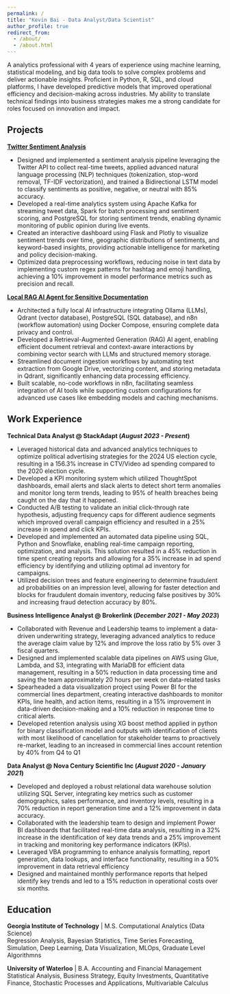 ```yaml
---
permalink: /
title: "Kevin Bai - Data Analyst/Data Scientist"
author_profile: true
redirect_from: 
  - /about/
  - /about.html
---
```


<div class="page-intro">
A analytics professional with 4 years of experience using machine learning, statistical modeling, and big data tools to solve complex problems and deliver actionable insights. Proficient in Python, R, SQL, and cloud platforms, I have developed predictive models that improved operational efficiency and decision-making across industries. My ability to translate technical findings into business strategies makes me a strong candidate for roles focused on innovation and impact.
</div>

## Projects
**[Twitter Sentiment Analysis](https://www.mdpi.com/1424-8220/22/8/3048)**
- Designed and implemented a sentiment analysis pipeline leveraging the Twitter API to collect real-time tweets, applied advanced natural language processing (NLP) techniques (tokenization, stop-word removal, TF-IDF vectorization), and trained a Bidirectional LSTM model to classify sentiments as positive, negative, or neutral with 85% accuracy.
- Developed a real-time analytics system using Apache Kafka for streaming tweet data, Spark for batch processing and sentiment scoring, and PostgreSQL for storing sentiment trends, enabling dynamic monitoring of public opinion during live events.
- Created an interactive dashboard using Flask and Plotly to visualize sentiment trends over time, geographic distributions of sentiments, and keyword-based insights, providing actionable intelligence for marketing and policy decision-making.
- Optimized data preprocessing workflows, reducing noise in text data by implementing custom regex patterns for hashtag and emoji handling, achieving a 10% improvement in model performance metrics such as precision and recall.

**[Local RAG AI Agent for Sensitive Documentation](https://www.mdpi.com/1424-8220/22/8/3048)**
- Architected a fully local AI infrastructure integrating Ollama (LLMs), Qdrant (vector database), PostgreSQL (SQL database), and n8n (workflow automation) using Docker Compose, ensuring complete data privacy and control.
- Developed a Retrieval-Augmented Generation (RAG) AI agent, enabling efficient document retrieval and context-aware interactions by combining vector search with LLMs and structured memory storage.
- Streamlined document ingestion workflows by automating text extraction from Google Drive, vectorizing content, and storing metadata in Qdrant, significantly enhancing data processing efficiency.
- Built scalable, no-code workflows in n8n, facilitating seamless integration of AI tools while supporting custom configurations for advanced use cases like embedding models and caching mechanisms.

## Work Experience
**Technical Data Analyst @ StackAdapt (_August 2023 - Present_)**
-	Leveraged historical data and advanced analytics techniques to optimize political advertising strategies for the 2024 US election cycle, resulting in a 156.3% increase in CTV/Video ad spending compared to the 2020 election cycle.
-	Developed a KPI monitoring system which utilized ThoughtSpot dashboards, email alerts and slack alerts to detect short term anomalies and monitor long term trends, leading to 95% of health breaches being caught on the day that it happened.
-	Conducted A/B testing to validate an initial click-through rate hypothesis, adjusting frequency caps for different audience   segments which improved overall campaign efficiency and resulted in a 25% increase in spend and click KPIs.
-	Developed and implemented an automated data pipeline using SQL, Python and Snowflake, enabling real-time campaign reporting, optimization, and analysis. This solution resulted in a 45% reduction in time spent creating reports and allowing for a 35% increase in ad spend efficiency by identifying and utilizing optimal ad inventory for campaigns.
-	Utilized decision trees and feature engineering to determine fraudulent ad probabilities on an impression level, allowing for faster detection and blocks for fraudulent domain inventory, reducing false positives by 30% and increasing fraud detection accuracy by 80%.

**Business Intelligence Analyst @ Brokerlink (_December 2021 - May 2023_)**
-	Collaborated with Revenue and Leadership teams to implement a data-driven underwriting strategy, leveraging advanced analytics to reduce the average claim value by 12% and improve the loss ratio by 5% over 3 fiscal quarters.
-	Designed and implemented scalable data pipelines on AWS using Glue, Lambda, and S3, integrating with MariaDB for efficient data management, resulting in a 50% reduction in data processing time and saving the team approximately 20 hours per week on data-related tasks 
-	Spearheaded a data visualization project using Power BI for the commercial lines department, creating interactive dashboards to monitor KPIs, line health, and action items, resulting in a 15% improvement in data-driven decision-making and a 10% reduction in response time to critical alerts. 
-	Developed retention analysis using XG boost method applied in python for binary classification model and outputs with identification of clients with most likelihood of cancellation for stakeholder teams to proactively re-market, leading to an increased in commercial lines account retention by 40% from Q4 to Q1

**Data Analyst @ Nova Century Scientific Inc (_August 2020 - January 2021_)**
-	Developed and deployed a robust relational data warehouse solution utilizing SQL Server, integrating key metrics such as customer demographics, sales performance, and inventory levels, resulting in a 70% reduction in report generation time and a 12% improvement in data accuracy.
-	Collaborated with the leadership team to design and implement Power BI dashboards that facilitated real-time data analysis, resulting in a 32% increase in the identification of key data trends and a 25% improvement in tracking and monitoring key performance indicators (KPIs).
-	Leveraged VBA programming to enhance analysis formatting, report generation, data lookups, and interface functionality, resulting in a 50% improvement in data retrieval efficiency
-	Designed and maintained monthly performance reports that helped identify key trends and led to a 15% reduction in operational costs over six months.


## Education
**Georgia Institute of Technology** | M.S. Computational Analytics (Data Science)  
Regression Analysis, Bayesian Statistics, Time Series Forecasting, Simulation, Deep Learning, Data Visualization, MLOps, Graduate Level Algorithmns

**University of Waterloo** | B.A. Accounting and Financial Management  
Statistical Analysis, Business Strategy, Equity Investments, Quantitative Finance, Stochastic Processes and Applications, Multivariable Calculus